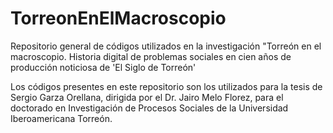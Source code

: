 # TorreonEnElMacroscopio
Repositorio general de códigos utilizados en la investigación "Torreón en el macroscopio. Historia digital de problemas sociales en cien años de producción noticiosa de 'El Siglo de Torreón'

Los códigos presentes en este repositorio son los utilizados para la tesis de Sergio Garza Orellana, dirigida por el Dr. Jairo Melo Florez, para el doctorado en Investigación de Procesos Sociales de la Universidad Iberoamericana Torreón. 
